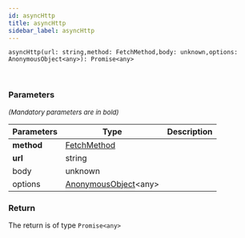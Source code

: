 ```yaml
---
id: asyncHttp
title: asyncHttp
sidebar_label: asyncHttp
---
```


```tsx
asyncHttp(url: string,method: FetchMethod,body: unknown,options: AnonymousObject<any>): Promise<any>
```
<br/>



### Parameters

<font size="2"><i>(Mandatory parameters are in bold)</i></font>

| Parameters | Type | Description |
| --------- | ---- | ----------- |
| **method** | [FetchMethod](/framework-api/types/FetchMethod.md) |  |
| **url** | string |  |
| body | unknown |  |
| options | [AnonymousObject](/framework-api/interfaces/AnonymousObject.md)<any\> |  |


### Return



The return is of type <code>Promise<any\></code>